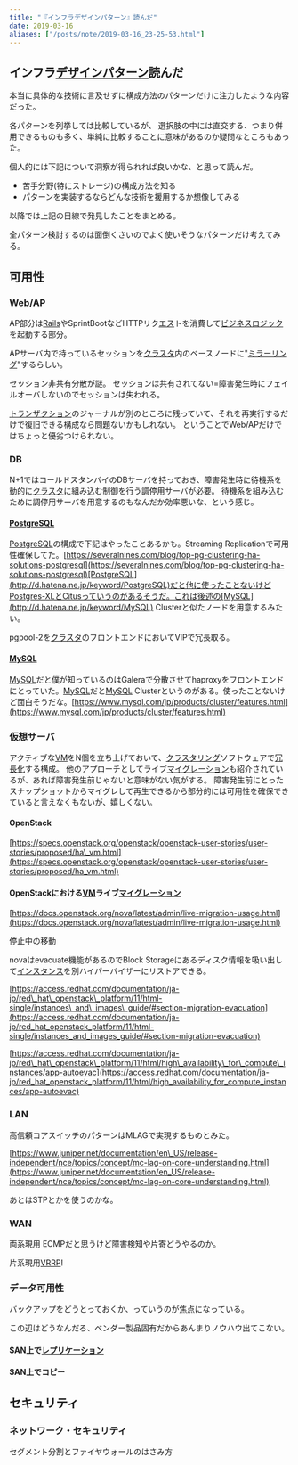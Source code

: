```yaml
---
title: "『インフラデザインパターン』読んだ"
date: 2019-03-16
aliases: ["/posts/note/2019-03-16_23-25-53.html"]
---
```


## インフラ[デザインパターン](http://d.hatena.ne.jp/keyword/%A5%C7%A5%B6%A5%A4%A5%F3%A5%D1%A5%BF%A1%BC%A5%F3)読んだ

本当に具体的な技術に言及せずに構成方法のパターンだけに注力したような内容だった。

各パターンを列挙しては比較しているが、 選択肢の中には直交する、つまり併用できるものも多く、単純に比較することに意味があるのか疑問なところもあった。

個人的には下記について洞察が得られれば良いかな、と思って読んだ。

- 苦手分野(特にストレージ)の構成方法を知る
- パターンを実装するならどんな技術を援用するか想像してみる

以降では上記の目線で発見したことをまとめる。

全パターン検討するのは面倒くさいのでよく使いそうなパターンだけ考えてみる。

## 可用性

### Web/AP

AP部分は[Rails](http://d.hatena.ne.jp/keyword/Rails)やSprintBootなどHTTPリク[エス](http://d.hatena.ne.jp/keyword/%A5%A8%A5%B9)トを消費して[ビジネスロジック](http://d.hatena.ne.jp/keyword/%A5%D3%A5%B8%A5%CD%A5%B9%A5%ED%A5%B8%A5%C3%A5%AF)を起動する部分。

APサーバ内で持っているセッションを[クラスタ](http://d.hatena.ne.jp/keyword/%A5%AF%A5%E9%A5%B9%A5%BF)内のベースノードに"[ミラーリング](http://d.hatena.ne.jp/keyword/%A5%DF%A5%E9%A1%BC%A5%EA%A5%F3%A5%B0)"するらしい。

セッション非共有分散が謎。 セッションは共有されてない=障害発生時にフェイルオーバしないのでセッションは失われる。

[トランザクション](http://d.hatena.ne.jp/keyword/%A5%C8%A5%E9%A5%F3%A5%B6%A5%AF%A5%B7%A5%E7%A5%F3)のジャーナルが別のところに残っていて、それを再実行するだけで復旧できる構成なら問題ないかもしれない。 ということでWeb/APだけではちょっと優劣つけられない。

### DB

N+1ではコールドスタンバイのDBサーバを持っておき、障害発生時に待機系を動的に[クラスタ](http://d.hatena.ne.jp/keyword/%A5%AF%A5%E9%A5%B9%A5%BF)に組み込む制御を行う調停用サーバが必要。 待機系を組み込むために調停用サーバを用意するのもなんだか効率悪いな、という感じ。

#### [PostgreSQL](http://d.hatena.ne.jp/keyword/PostgreSQL)

[PostgreSQL](http://d.hatena.ne.jp/keyword/PostgreSQL)の構成で下記はやったことあるかも。Streaming Replicationで可用性確保してた。[https://severalnines.com/blog/top-pg-clustering-ha-solutions-postgresql](https://severalnines.com/blog/top-pg-clustering-ha-solutions-postgresql)[PostgreSQL](http://d.hatena.ne.jp/keyword/PostgreSQL)だと他に使ったことないけどPostgres-XLとCitusっていうのがあるそうだ。これは後述の[MySQL](http://d.hatena.ne.jp/keyword/MySQL) Clusterと似たノードを用意するみたい。

pgpool-2を[クラスタ](http://d.hatena.ne.jp/keyword/%A5%AF%A5%E9%A5%B9%A5%BF)のフロントエンドにおいてVIPで冗長取る。

#### [MySQL](http://d.hatena.ne.jp/keyword/MySQL)

[MySQL](http://d.hatena.ne.jp/keyword/MySQL)だと僕が知っているのはGaleraで分散させてhaproxyをフロントエンドにとっていた。[MySQL](http://d.hatena.ne.jp/keyword/MySQL)だと[MySQL](http://d.hatena.ne.jp/keyword/MySQL) Clusterというのがある。使ったことないけど面白そうだな。[https://www.mysql.com/jp/products/cluster/features.html](https://www.mysql.com/jp/products/cluster/features.html)

### 仮想サーバ

アクティブな[VM](http://d.hatena.ne.jp/keyword/VM)をN個を立ち上げておいて、[クラスタリング](http://d.hatena.ne.jp/keyword/%A5%AF%A5%E9%A5%B9%A5%BF%A5%EA%A5%F3%A5%B0)ソフトウェアで[冗長化](http://d.hatena.ne.jp/keyword/%BE%E9%C4%B9%B2%BD)する構成。 他のアプローチとしてライブ[マイグレーション](http://d.hatena.ne.jp/keyword/%A5%DE%A5%A4%A5%B0%A5%EC%A1%BC%A5%B7%A5%E7%A5%F3)も紹介されているが、あれば障害発生前じゃないと意味がない気がする。 障害発生前にとったスナップショットからマイグレして再生できるから部分的には可用性を確保できていると言えなくもないが、嬉しくない。

#### OpenStack

[https://specs.openstack.org/openstack/openstack-user-stories/user-stories/proposed/ha\_vm.html](https://specs.openstack.org/openstack/openstack-user-stories/user-stories/proposed/ha_vm.html)

#### OpenStackにおける[VM](http://d.hatena.ne.jp/keyword/VM)ライブ[マイグレーション](http://d.hatena.ne.jp/keyword/%A5%DE%A5%A4%A5%B0%A5%EC%A1%BC%A5%B7%A5%E7%A5%F3)

[https://docs.openstack.org/nova/latest/admin/live-migration-usage.html](https://docs.openstack.org/nova/latest/admin/live-migration-usage.html)

停止中の移動

novaはevacuate機能があるのでBlock Storageにあるディスク情報を吸い出して[インスタンス](http://d.hatena.ne.jp/keyword/%A5%A4%A5%F3%A5%B9%A5%BF%A5%F3%A5%B9)を別ハイパーバイザーにリストアできる。

[https://access.redhat.com/documentation/ja-jp/red\_hat\_openstack\_platform/11/html-single/instances\_and\_images\_guide/#section-migration-evacuation](https://access.redhat.com/documentation/ja-jp/red_hat_openstack_platform/11/html-single/instances_and_images_guide/#section-migration-evacuation)

[https://access.redhat.com/documentation/ja-jp/red\_hat\_openstack\_platform/11/html/high\_availability\_for\_compute\_instances/app-autoevac](https://access.redhat.com/documentation/ja-jp/red_hat_openstack_platform/11/html/high_availability_for_compute_instances/app-autoevac)

### LAN

高信頼コアスイッチのパターンはMLAGで実現するものとみた。

[https://www.juniper.net/documentation/en\_US/release-independent/nce/topics/concept/mc-lag-on-core-understanding.html](https://www.juniper.net/documentation/en_US/release-independent/nce/topics/concept/mc-lag-on-core-understanding.html)

あとはSTPとかを使うのかな。

### WAN

両系現用 ECMPだと思うけど障害検知や片寄どうやるのか。

片系現用[VRRP](http://d.hatena.ne.jp/keyword/VRRP)!

### データ可用性

バックアップをどうとっておくか、っていうのが焦点になっている。

この辺はどうなんだろ、ベンダー製品固有だからあんまりノウハウ出てこない。

#### SAN上で[レプリケーション](http://d.hatena.ne.jp/keyword/%A5%EC%A5%D7%A5%EA%A5%B1%A1%BC%A5%B7%A5%E7%A5%F3)

#### SAN上でコピー

## セキュリティ

### ネットワーク・セキュリティ

セグメント分割とファイヤウォールのはさみ方

